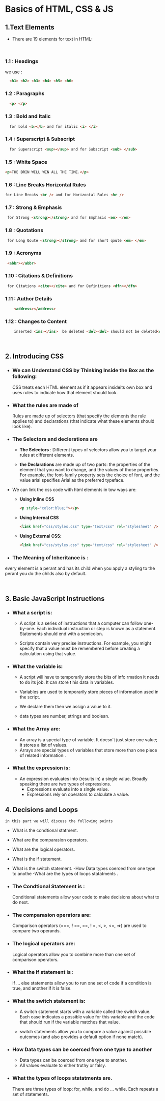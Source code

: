# Basics of HTML, CSS & JS

## 1.Text Elements


- There are 19 elements for text in HTML:

<br>

### 1.1 : Headings

we use :
                                
  ```html
    <h1> <h2> <h3> <h4> <h5> <h6>
  ```

### 1.2 : Paragraphs
            
  ```html
    <p> </p>
  ```
### 1.3 : Bold and Italic

  ```html
    for bold <b></b> and for italic <i> </i>
  ```

### 1.4 : Superscript & Subscript

  ```html
    for Superscript <sup></sup> and for Subscript <sub> </sub>
  ```

### 1.5 : White Space

```html
<p>THE BRIN WILL WIN ALL THE TIME.</p>
  ```

### 1.6 : Line Breaks Horizontal Rules

``` html
for Line Breaks <br /> and for Horizontal Rules <hr />
```
### 1.7 : Strong & Emphasis

```html
 for Strong <strong></strong> and for Emphasis <em> </em>
  ```

### 1.8 : Quotations

```html
 for Long Qoute <strong></strong> and for short qoute <em> </em>
  ```

### 1.9 : Acronyms

```html
 <abbr></abbr>
  ```

### 1.10 : Citations & Definitions

```html
 for Citations <cite></cite> and for Definitions <dfn></dfn>
  ```

### 1.11 : Author Details

```html
    <address></address>
  ```

### 1.12 : Changes to Content

```html
    inserted <ins></ins>  be deleted <del><del> should not be deleted<s></s>
  ```

<br>


## 2. Introducing CSS

- ### We can Understand CSS by Thinking Inside the Box as the following:

    CSS treats each HTML element as if it appears insideits own box and uses rules to indicate how that element should look.

- ### What the rules are made of
     Rules are made up of selectors (that specify the elements the rule applies to) and declarations (that indicate what these elements should look like).
    
    
- ### The Selectors and declerations are
    - **The Selectors** : Different types of selectors allow you to target your
    rules at different elements.
    
    - **the Declarations** are made up of two parts: the properties
    of the element that you want to change, and the values
    of those properties. For example, the font-family
    property sets the choice of font, and the value arial
    specifies Arial as the preferred typeface.

- We can link the css code with html elements in tow ways are:
    - **Using Inline CSS**
        ```html
        <p style="color:blue;"></p>
        ```
   
    - **Using Internal CSS**
        ```html
        <link href="css/styles.css" type="text/css" rel="stylesheet" />
        ``` 

    - **Using External CSS**:
        ```html
        <link href="css/styles.css" type="text/css" rel="stylesheet" />
        ```

- ### The Meaning of Inheritance is :
every element is a perant and has its child when you apply a styling to the perant you do the childs also by default.

<br>

## 3. Basic JavaScript Instructions
                                
- ### What a script is:
    
    - A script is a series of instructions that a computer can follow one-by-one.
    Each individual instruction or step is known as a statement.
    Statements should end with a semicolon.

    - Scripts contain very precise instructions. For example,
    you might specify that a value must be remembered
    before creating a calculation using that value.

- ### What the variable is:
    
    - A script will have to temporarily store the bits of info rmation it needs to do its job. It can store t his data in variables.

    - Variables are used to temporarily store pieces of
    information used in the script.

    - We declare them then we assign a value to it.

    - data types are number, strings and boolean.

- ### What the Array are:
    - An array is a special type of variable. It doesn't just store one value; it stores a list of values.
    - Arrays are special types of variables that store more than one piece of related information .

- ### What the expression is: 
    - An expression evaluates into (results in) a single value. Broadly speaking
    there are two types of expressions.
        - Expressions evaluate into a single value.
        - Expressions rely on operators to calculate a value.


## 4. Decisions and Loops

    in this part we will discuss the following points

- What is the condtional statment.
- What are the comparasion operators.
- What are the logical operators.
- What is the if statement.
- What is the switch statement.
 -How Data types coerced from one type to anothe
 -What are the types of loops statatments .
  

- ### The Condtional Statement is :
    Conditional statements allow your code to make decisions about what to do next.

- ### The comparasion operators are:
    Comparison operators (===, ! ==, ==, ! =, <, >, <=, =>) are used to compare two operands.
- ### The logical operators are:
    Logical operators allow you to combine more than one set of comparison operators.
- ### What the if statement is :
    if ... else statements allow you to run one set of code if a condition is true, and another if it is false.
- ### What the switch statement is:
    - A switch statement starts with a variable called the switch value. Each case indicates a possible value for this variable and the code that should run if the variable matches that value.

    - switch statements allow you to compare a value against possible outcomes (and also provides a default option if none match).

- ### How Data types can be coerced from one type to another
    - Data types can be coerced from one type to another.
    - All values evaluate to either truthy or falsy.

- ### What the types of loops statatments are.
    There are three types of loop: for, while, and
    do ... while. Each repeats a set of statements. 